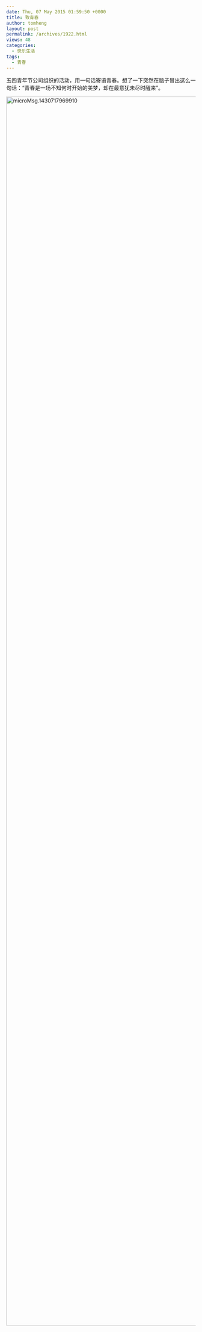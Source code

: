 ```yaml
---
date: Thu, 07 May 2015 01:59:50 +0000
title: 致青春
author: tomheng
layout: post
permalink: /archives/1922.html
views: 48
categories:
  - 快乐生活
tags:
  - 青春
---
```

五四青年节公司组织的活动，用一句话寄语青春。想了一下突然在脑子冒出这么一句话：“青春是一场不知何时开始的美梦，却在最意犹未尽时醒来”。

<img class="aligncenter size-full wp-image-1923" src="http://blog.webfuns.net/wp-content/uploads/2015/05/microMsg.1430717969910.jpg" alt="microMsg.1430717969910" width="1840" height="3264" />
